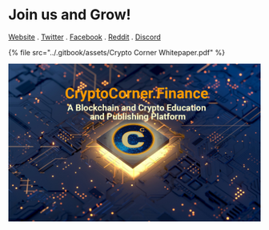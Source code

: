 # Join us and Grow!

[Website](http://www.cryptocorner.finance) . [Twitter](https://twitter.com/MyCrypto\_Corner) .  [Facebook](https://www.facebook.com/cryptocorner.finance) .  [Reddit](https://www.reddit.com/r/MyCrypto\_Corner/) . [Discord ](https://discord.gg/njq465KEHp)

{% file src="../.gitbook/assets/Crypto Corner Whitepaper.pdf" %}

![](../.gitbook/assets/CryptoCornerBackground.jpg)





